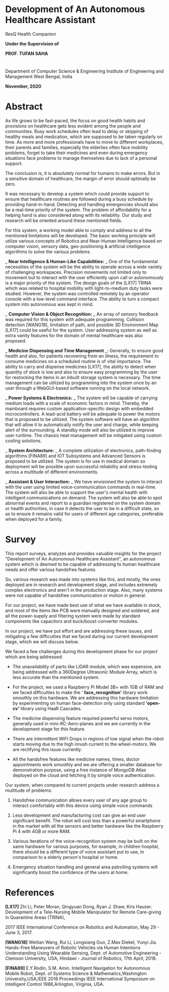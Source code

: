 # **Development of An Autonomous Healthcare Assistant**
ResQ Health Companion

**Under the Supervision of**

**PROF. TUFAN SAHA**

#

 Department of Computer Science &amp; Engineering Institute of Engineering and Management West Bengal, India

**November, 2020**

# Abstract

As life grows to be fast-paced, the focus on good health habits and provisions on healthcare gets less evident among the people and communities. Busy work schedules often lead to delay or skipping of healthy meals and medication, which are supposed to be taken regularly on time. As more and more professionals have to move to different workplaces, their parents and families, especially the elderlies often face mobility problems, forget to take their medicines and even during emergency situations face problems to manage themselves due to lack of a personal support.

The conclusion is, it is absolutely normal for humans to make errors. But in a sensitive domain of healthcare, the margin of error should optimally be zero.

It was necessary to develop a system which could provide support to ensure that healthcare routines are followed during a busy schedule by providing hand-in-hand. Detecting and handling emergencies should also be a real-time priority of the system. The problem of affordability for a helping hand is also considered along with its reliability. Our study and research will be oriented around these mentioned fields.

For this system, a working model able to comply and address to all the mentioned limitations will be developed. The basic working principle will utilize various concepts of Robotics and Near-Human Intelligence based on computer vision, sensory data, geo-positioning &amp; artificial intelligence algorithms to solve the various problems.

_ **Near Intelligence &amp; Human-Like Capabilities:** _ One of the fundamental necessities of the system will be the ability to operate across a wide variety of challenging workspaces. Precision movements not limited only to movement but to interact with the user efficiently upon call or autonomously is a major priority of the system. The design goals of the [LX17] TRINA which was related to hospital mobility with light-to-medium duty tasks were studied. However, the system was controlled remotely by an operator console with a low-level command interface. The ability to turn a compact system into autonomous was kept in mind.

_ **Computer Vision &amp; Object Recognition:** _ An array of sensory feedback was required for this system with adequate programming. Collision detection [WANG18], limitation of path, and possible 3D Environment Map [LX17] could be useful for the system. User addressing system as well as extra vanity features for the domain of mental healthcare was also proposed.

_ **Medicine Dispensing and Time Management** _: Generally, to ensure good health and also, for patients recovering from an illness, the requirement to consume medicines on a scheduled routine is of vital importance. The ability to carry and dispense medicines [LX17], the ability to detect when quantity of stock is low and also to ensure easy programming by the user for restocking the items in an inbuilt storage system is necessary. The time management can be utilized by programming into the system once by an user through a WebGUI-based software running on the local network.

_ **Power Systems &amp; Electronics:** _ The system will be capable of carrying medium loads with a scale of economic factors in mind. Thereby, the mainboard requires custom application-specific design with embedded microcontrollers. A lead-acid battery will be adequate to power the motors that is proposed to be utilized. The system software will have an algorithm that will allow it to automatically notify the user and charge, while keeping alert of the surrounding. A standby mode will also be utilized to improve user runtime. The chassis heat management will be mitigated using custom cooling solutions.

_ **System Architecture:** _ A complete utilization of electronics, path-finding algorithms [FINA89] and IOT Subsystems and Advanced Sensors is proposed to be utilized. The system is for use in medical domain so deployment will be possible upon successful reliability and stress-testing across a multitude of different environments.

_ **Assistant &amp; User Interaction:** _ We have envisioned the system to interact with the user using limited voice-communication commands in real-time. The system will also be able to support the user&#39;s mental health with intelligent communications on demand. The system will also be able to spot abnormal events and report to a guardian registered on the system domain or health authorities, in case it detects the user to be in a difficult state, so as to ensure it remains valid for users of different age categories, preferable when deployed for a family.


# Survey

This report surveys, analyzes and provides valuable insights for the project &quot;Development of An Autonomous Healthcare Assistant&quot;, an autonomous system which is deemed to be capable of addressing to human healthcare needs and offer various handsfree features.

So, various research was made into systems like this, and mostly, the ones deployed are in research and development stage, and includes extremely complex electronics and aren&#39;t in the production stage. Also, many systems were not capable of handsfree communication or motion in general.

For our project, we have made best use of what we have available in stock, and most of the items like PCB were manually designed and soldered, and all the power-supply and filtering system were made by standard components like capacitors and buck/boost-converter modules.

In our project, we have put effort and are addressing these issues, and mitigating a few difficulties that we faced during our current development stage, which we will discuss below.

We faced a few challenges during this development phase for our project which are being addressed:

- The unavailability of parts like LiDAR module, which was expensive, are being addressed with a 360Degree Ultrasonic Module Array, which is less accurate than the mentioned system.


- For the project, we used a Raspberry Pi Model 3B+ with 1GB of RAM and we faced difficulties to make the &#39; **face\_recognition&#39;** library work smoothly on this hardware. We are addressing this hardware limitation by experimenting on human face-detection only using standard **&#39;open-cv&#39;** library using HaaR Cascades.

- The medicine dispensing feature required powerful servo motors, generally used in mini-RC-Aero-planes and we are currently in the development stage for this feature.


- There are intermittent WIFI Drops in regions of low signal when the robot starts moving due to the high inrush current to the wheel-motors. We are rectifying this issue currently.


- All the handsfree features like medicine names, times, doctor appointments work smoothly and we are offering a smaller database for demonstration purpose, using a free instance of MongoDB Atlas deployed on the cloud and fetching it by simple voice authentication.

Our system, when compared to current projects under research address a multitude of problems:

 1) Handsfree communication allows every user of any age group to interact comfortably with this device using simple voice commands

2) Less development and manufacturing cost can give an end user significant benefit. The robot will cost less than a powerful smartphone in the market with all the sensors and better hardware like the Raspberry Pi 4 with 4GB or more RAM.

3) Various iterations of the voice-recognition system may be built on the same hardware for various purposes, for example, in children hospital, there should be a different type of voice assistant put to use, in comparison to a elderly person&#39;s hospital or home.

4) Emergency situation handling and general area patrolling systems will significantly boost the confidence of the users at home.


# References

**[LX17]** Zhi Li, Peter Moran, Qingyuan Dong, Ryan J. Shaw, Kris Hauser. Development of a Tele-Nursing Mobile Manipulator for Remote Care-giving in Quarantine Areas (TRINA),

2017 IEEE International Conference on Robotics and Automation, May 29 - June 3, 2017.

**[WANG18]** Weitian Wang, Rui Li, Longxiang Guo, Z.Max Diekel, Yunyi Jia. Hands-Free Maneuvers of Robotic Vehicles via Human Intentions Understanding Using Wearable Sensing, Dept. of Automotive Engineering - Clemson University, USA, Hindawi - Journal of Robotics, 17th April, 2018.

**[FINA89]** E.Y.Rodin, S.M. Amin. Intelligent Navigation for Autonomous Mobile Robot, Dept. of Systems Science &amp; Mathematics,Washington University,USA,IEEE 2016 Proceedings IEEE International Symposium on Intelligent Control 1988,Arlington, Virginia, USA.
